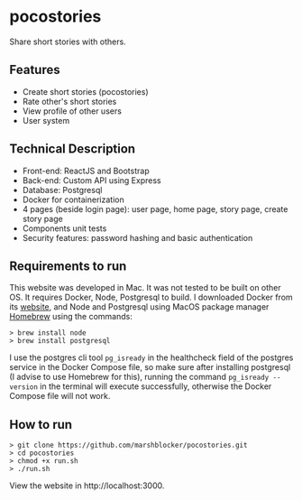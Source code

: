 # pocostories
Share short stories with others.

## Features
- Create short stories (pocostories)
- Rate other's short stories
- View profile of other users
- User system

## Technical Description
- Front-end: ReactJS and Bootstrap
- Back-end: Custom API using Express
- Database: Postgresql
- Docker for containerization
- 4 pages (beside login page): user page, home page, story page, create story page
- Components unit tests
- Security features: password hashing and basic authentication

## Requirements to run
This website was developed in Mac. It was not tested to be built on other OS.
It requires Docker, Node, Postgresql to build. I downloaded Docker from its [website](https://docs.docker.com/desktop/install/mac-install/), and
Node and Postgresql using MacOS package manager [Homebrew](https://brew.sh/) using the commands:
```
> brew install node
> brew install postgresql
```
I use the postgres cli tool `pg_isready` in the healthcheck field of the postgres service in the Docker Compose file, so make sure after installing postgresql (I advise to use Homebrew for this), running the command `pg_isready --version` in the terminal will execute successfully, otherwise the Docker Compose file will not work.

## How to run
```
> git clone https://github.com/marshblocker/pocostories.git
> cd pocostories
> chmod +x run.sh
> ./run.sh
```

View the website in http://localhost:3000.
